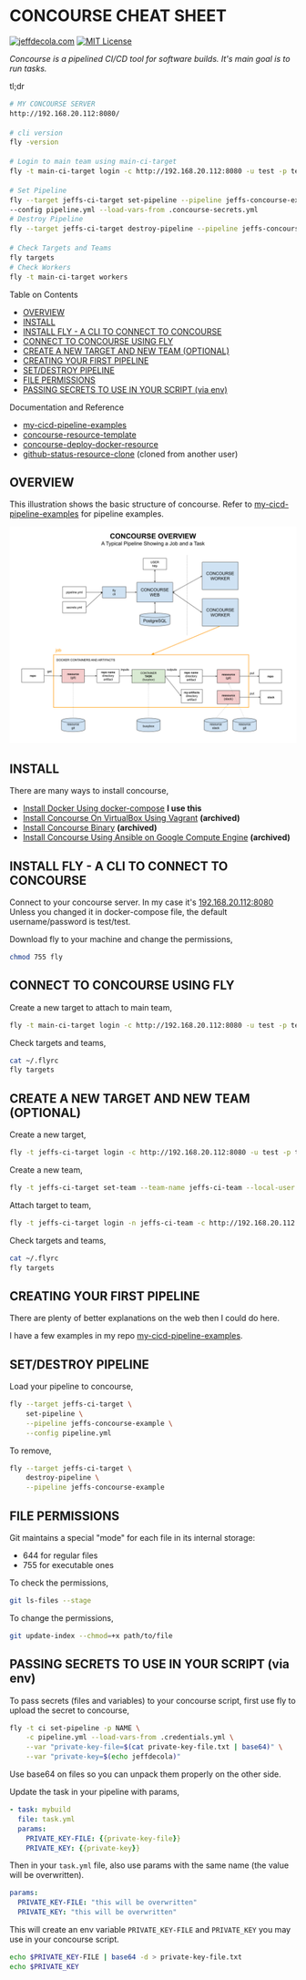 # CONCOURSE CHEAT SHEET

[![jeffdecola.com](https://img.shields.io/badge/website-jeffdecola.com-blue)](https://jeffdecola.com)
[![MIT License](https://img.shields.io/:license-mit-blue.svg)](https://jeffdecola.mit-license.org)

_Concourse is a pipelined CI/CD tool for software builds.
It's main goal is to run tasks._

tl;dr

```bash
# MY CONCOURSE SERVER
http://192.168.20.112:8080/

# cli version
fly -version

# Login to main team using main-ci-target
fly -t main-ci-target login -c http://192.168.20.112:8080 -u test -p test

# Set Pipeline
fly --target jeffs-ci-target set-pipeline --pipeline jeffs-concourse-example \
--config pipeline.yml --load-vars-from .concourse-secrets.yml
# Destroy Pipeline
fly --target jeffs-ci-target destroy-pipeline --pipeline jeffs-concourse-example

# Check Targets and Teams
fly targets
# Check Workers
fly -t main-ci-target workers
```

Table on Contents

* [OVERVIEW](https://github.com/JeffDeCola/my-cheat-sheets/blob/master/software/operations/continuous-integration-continuous-deployment/concourse-cheat-sheet/README.md#overview)
* [INSTALL](https://github.com/JeffDeCola/my-cheat-sheets/blob/master/software/operations/continuous-integration-continuous-deployment/concourse-cheat-sheet/README.md#install)
* [INSTALL FLY - A CLI TO CONNECT TO CONCOURSE](https://github.com/JeffDeCola/my-cheat-sheets/blob/master/software/operations/continuous-integration-continuous-deployment/concourse-cheat-sheet/README.md#install-fly---a-cli-to-connect-to-concourse)
* [CONNECT TO CONCOURSE USING FLY](https://github.com/JeffDeCola/my-cheat-sheets/blob/master/software/operations/continuous-integration-continuous-deployment/concourse-cheat-sheet/README.md#connect-to-concourse-using-fly)
* [CREATE A NEW TARGET AND NEW TEAM (OPTIONAL)](https://github.com/JeffDeCola/my-cheat-sheets/blob/master/software/operations/continuous-integration-continuous-deployment/concourse-cheat-sheet/README.md#create-a-new-target-and-new-team-optional)
* [CREATING YOUR FIRST PIPELINE](https://github.com/JeffDeCola/my-cheat-sheets/blob/master/software/operations/continuous-integration-continuous-deployment/concourse-cheat-sheet/README.md#creating-your-first-pipeline)
* [SET/DESTROY PIPELINE](https://github.com/JeffDeCola/my-cheat-sheets/blob/master/software/operations/continuous-integration-continuous-deployment/concourse-cheat-sheet/README.md#setdestroy-pipeline)
* [FILE PERMISSIONS](https://github.com/JeffDeCola/my-cheat-sheets/blob/master/software/operations/continuous-integration-continuous-deployment/concourse-cheat-sheet/README.md#file-permissions)
* [PASSING SECRETS TO USE IN YOUR SCRIPT (via env)](https://github.com/JeffDeCola/my-cheat-sheets/blob/master/software/operations/continuous-integration-continuous-deployment/concourse-cheat-sheet/README.md#passing-secrets-to-use-in-your-script-via-env)

Documentation and Reference

* [my-cicd-pipeline-examples](https://github.com/JeffDeCola/my-cicd-pipeline-examples)
* [concourse-resource-template](https://github.com/JeffDeCola/concourse-resource-template)
* [concourse-deploy-docker-resource](https://github.com/JeffDeCola/concourse-deploy-docker-resource)
* [github-status-resource-clone](https://github.com/JeffDeCola/github-status-resource-clone)
  (cloned from another user)

## OVERVIEW

This illustration shows the basic structure of concourse. Refer to
[my-cicd-pipeline-examples](https://github.com/JeffDeCola/my-cicd-pipeline-examples)
for pipeline examples.

![IMAGE - concourse overview - IMAGE](../../../../docs/pics/software/operations/concourse-overview.svg)

## INSTALL

There are many ways to install concourse,

* [Install Docker Using docker-compose](https://github.com/JeffDeCola/my-cheat-sheets/tree/master/software/operations/continuous-integration-continuous-deployment/concourse-cheat-sheet/install-concourse-using-docker-compose.md)
**I use this**
* [Install Concourse On VirtualBox Using Vagrant](https://github.com/JeffDeCola/my-cheat-sheets/tree/master/software/operations/continuous-integration-continuous-deployment/concourse-cheat-sheet/install-concourse-on-virtualbox-using-vagrant.md)
**(archived)**
* [Install Concourse Binary](https://github.com/JeffDeCola/my-cheat-sheets/tree/master/software/operations/continuous-integration-continuous-deployment/concourse-cheat-sheet/install-concourse-binary.md)
**(archived)**
* [Install Concourse Using Ansible on Google Compute Engine](https://github.com/JeffDeCola/my-cheat-sheets/tree/master/software/operations/continuous-integration-continuous-deployment/concourse-cheat-sheet/install-concourse-using-ansible-google-compute-engine.md)
**(archived)**

## INSTALL FLY - A CLI TO CONNECT TO CONCOURSE

Connect to your concourse server. In my case it's
[192.168.20.112:8080](http://192.168.20.112:8080)
Unless you changed it in docker-compose file,
the default username/password is test/test.

Download fly to your machine and change the permissions,

```bash
chmod 755 fly
```

## CONNECT TO CONCOURSE USING FLY

Create a new target to attach to main team,

```bash
fly -t main-ci-target login -c http://192.168.20.112:8080 -u test -p test
```

Check targets and teams,

```bash
cat ~/.flyrc
fly targets
```

## CREATE A NEW TARGET AND NEW TEAM (OPTIONAL)

Create a new target,

```bash
fly -t jeffs-ci-target login -c http://192.168.20.112:8080 -u test -p test
```

Create a new team,

```bash
fly -t jeffs-ci-target set-team --team-name jeffs-ci-team --local-user test
```

Attach target to team,

```bash
fly -t jeffs-ci-target login -n jeffs-ci-team -c http://192.168.20.112:8080
```

Check targets and teams,

```bash
cat ~/.flyrc
fly targets
```

## CREATING YOUR FIRST PIPELINE

There are plenty of better explanations on the web then I could do here.

I have a few examples in my repo
[my-cicd-pipeline-examples](https://github.com/JeffDeCola/my-cicd-pipeline-examples).

## SET/DESTROY PIPELINE

Load your pipeline to concourse,

```bash
fly --target jeffs-ci-target \
    set-pipeline \
    --pipeline jeffs-concourse-example \
    --config pipeline.yml
```

To remove,

```bash
fly --target jeffs-ci-target \
    destroy-pipeline \
    --pipeline jeffs-concourse-example
```

## FILE PERMISSIONS

Git maintains a special "mode" for each file in its internal storage:

* 644 for regular files
* 755 for executable ones

To check the permissions,

```bash
git ls-files --stage
```

To change the permissions,

```bash
git update-index --chmod=+x path/to/file
```

## PASSING SECRETS TO USE IN YOUR SCRIPT (via env)

To pass secrets (files and variables) to your concourse script,
first use fly to upload the secret to concourse,

```bash
fly -t ci set-pipeline -p NAME \
    -c pipeline.yml --load-vars-from .credentials.yml \
    --var "private-key-file=$(cat private-key-file.txt | base64)" \
    --var "private-key=$(echo jeffdecola)"
```

Use base64 on files so you can unpack them properly on the other side.

Update the task in your pipeline with params,

```yml
- task: mybuild
  file: task.yml
  params:
    PRIVATE_KEY-FILE: {{private-key-file}}
    PRIVATE_KEY: {{private-key}}
```

Then in your `task.yml` file, also use params with the same name
(the value will be overwritten).

```yml
params:
  PRIVATE_KEY-FILE: "this will be overwritten"
  PRIVATE_KEY: "this will be overwritten"
```

This will create an env variable `PRIVATE_KEY-FILE` and `PRIVATE_KEY` you
may use in your concourse script.

```bash
echo $PRIVATE_KEY-FILE | base64 -d > private-key-file.txt
echo $PRIVATE_KEY
```
